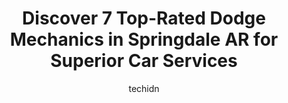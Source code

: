 ---
layout: ampstory
image: https://images.unsplash.com/photo-1490274494753-fd4f84681e7c?ixlib=rb-4.0.3&ixid=MnwxMjA3fDB8MHxwaG90by1wYWdlfHx8fGVufDB8fHx8&auto=format&fit=crop&w=640&h=853&q=80
author: techidn
featured: false
description: Experience the excellence of automotive service by visiting the 7 best Dodge Mechanic in Springdale AR, USA. With their expertise, attention to detail, and commitment to customer satisfactio
title: Discover 7 Top-Rated Dodge Mechanics in Springdale AR for Superior Car Services
cover:
   title: Discover 7 Top-Rated Dodge Mechanics in Springdale AR for Superior Car Services
   subtitle: Rickpate
   background: https://images.unsplash.com/photo-1490274494753-fd4f84681e7c?ixlib=rb-4.0.3&ixid=MnwxMjA3fDB8MHxwaG90by1wYWdlfHx8fGVufDB8fHx8&auto=format&fit=crop&w=640&h=853&q=80

pages: 
 - layout: thirds
   top: <h1>#1 HCS Auto Repair</h1>
   bottom: "<p>They had great communion from the time I walked into the shop, until repairs were complete on my Jeep! Nice to receive links to estimate on repairs, invoices, and web pay</p>"
   background: https://www.knot35.com/toplist/wp-content/uploads/2023/06/best-dodge-mechanic-1-in-springdale-ar-1685832475.jpeg
   backgroundblur: true
 - layout: thirds
   top: <h1>#2 ASAP Automotive Service & Performance</h1>
   bottom: "<p>1317 Turner St, Springdale, AR 72764, United States</p>"
   background: https://www.knot35.com/toplist/wp-content/uploads/2023/06/best-dodge-mechanic-2-in-springdale-ar-1685832475.jpeg
   cta:
      link: https://www.knot35.com/toplist/discover-7-top-rated-dodge-mechanics-in-springdale-ar-for-superior-car-services/
      text: Discover 7 Top-Rated Dodge Mechanics in Springdale AR for Superior Car Services
 - layout: thirds
   top: <h1>#3 A & E Towing & Auto Repair</h1>
   bottom: "<p>1324 Crutcher St, Springdale, AR 72764, United States</p>"
   background: https://www.knot35.com/toplist/wp-content/uploads/2023/06/best-dodge-mechanic-3-in-springdale-ar-1685832476.jpeg
   cta:
      link: https://www.knot35.com/toplist/discover-7-top-rated-dodge-mechanics-in-springdale-ar-for-superior-car-services/
      text: Discover 7 Top-Rated Dodge Mechanics in Springdale AR for Superior Car Services
 - layout: thirds
   top: <h1>#4 Ozark Import Specialists, Inc. - European Auto Repair</h1>
   bottom: "<p>3802 Kelley Ave, Springdale, AR 72762, United States</p>"
   background: https://images.unsplash.com/photo-1484589065579-248aad0d8b13?ixlib=rb-4.0.3&ixid=MnwxMjA3fDB8MHxwaG90by1wYWdlfHx8fGVufDB8fHx8&auto=format&fit=crop&w=640&h=853&q=80
   cta:
      link: https://www.knot35.com/toplist/discover-7-top-rated-dodge-mechanics-in-springdale-ar-for-superior-car-services/
      text: Discover 7 Top-Rated Dodge Mechanics in Springdale AR for Superior Car Services
 - layout: thirds
   top: <h1>#5 Mobile Mechanic Springdale</h1>
   bottom: "<p>F2, 1300 N Thompson St, Springdale, AR 72764, United States</p>"
   background: https://images.unsplash.com/photo-1549241520-425e3dfc01cb?ixlib=rb-4.0.3&ixid=MnwxMjA3fDB8MHxwaG90by1wYWdlfHx8fGVufDB8fHx8&auto=format&fit=crop&w=640&h=853&q=80
   cta:
      link: https://www.knot35.com/toplist/discover-7-top-rated-dodge-mechanics-in-springdale-ar-for-superior-car-services/
      text: Discover 7 Top-Rated Dodge Mechanics in Springdale AR for Superior Car Services
 - layout: thirds
   top: <h1>#6 1st Choice Auto Repair LLC</h1>
   bottom: "<p>2300 Turner St, Springdale, AR 72764, United States</p>"
   background: https://images.unsplash.com/photo-1509114397022-ed747cca3f65?ixlib=rb-4.0.3&ixid=MnwxMjA3fDB8MHxwaG90by1wYWdlfHx8fGVufDB8fHx8&auto=format&fit=crop&w=640&h=853&q=80
   cta:
      link: https://www.knot35.com/toplist/discover-7-top-rated-dodge-mechanics-in-springdale-ar-for-superior-car-services/
      text: Discover 7 Top-Rated Dodge Mechanics in Springdale AR for Superior Car Services
 - layout: thirds
   top: <h1>#7 Henryquez Garage</h1>
   bottom: "<p>1010 Schmieding Ave, Springdale, AR 72764, United States</p>"
   background: https://images.unsplash.com/photo-1597773150796-e5c14ebecbf5?ixlib=rb-4.0.3&ixid=MnwxMjA3fDB8MHxwaG90by1wYWdlfHx8fGVufDB8fHx8&auto=format&fit=crop&w=640&h=853&q=80
   cta:
      link: https://www.knot35.com/toplist/discover-7-top-rated-dodge-mechanics-in-springdale-ar-for-superior-car-services/
      text: Discover 7 Top-Rated Dodge Mechanics in Springdale AR for Superior Car Services
 - layout: thirds
   middle: Continue reading...
   background: https://images.unsplash.com/photo-1608501821300-4f99e58bba77?ixlib=rb-4.0.3&ixid=MnwxMjA3fDB8MHxwaG90by1wYWdlfHx8fGVufDB8fHx8&auto=format&fit=crop&w=640&h=853&q=80
   cta:
      link: https://www.knot35.com/toplist/discover-7-top-rated-dodge-mechanics-in-springdale-ar-for-superior-car-services/
      text: Discover 7 Top-Rated Dodge Mechanics in Springdale AR for Superior Car Services
      
---